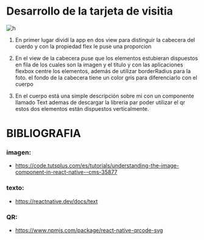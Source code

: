 # Desarrollo de la tarjeta de visitia 

![h](https://raw.githubusercontent.com/kristerkari/react-native-svg-transformer/master/images/react-native-logo.png)

1. En primer lugar dividí la app en dos view para distinguir la cabecera del cuerdo y con la propiedad flex le puse una proporcion

2. En el view de la cabecera puse que los elementos estubieran dispuestos en fila de los cuales son la imagen y el titulo y con las aplicaciones flexbox centre los elementos, además de utilizar borderRadius para la foto. el fondo de la cabecera tiene un color gris para diferenciarlo con el cuerpo

3. En el cuerpo está una simple descripción sobre mi con un componente llamado Text ademas de descargar la libreria par poder utilizar el qr estos dos elementos están dispuestos verticalmente.

# BIBLIOGRAFIA

### imagen:

* https://code.tutsplus.com/es/tutorials/understanding-the-image-component-in-react-native--cms-35877

### texto:

* https://reactnative.dev/docs/text

### QR:

* https://www.npmjs.com/package/react-native-qrcode-svg